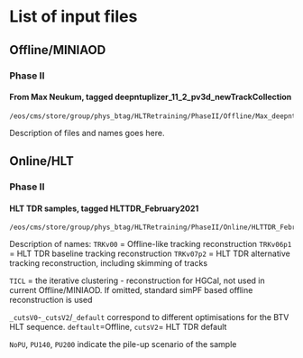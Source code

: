 # List of input files


## Offline/MINIAOD

### Phase II

#### From Max Neukum, tagged deepntuplizer_11_2_pv3d_newTrackCollection
```shell
/eos/cms/store/group/phys_btag/HLTRetraining/PhaseII/Offline/Max_deepntuplizer_11_2_pv3d_newTrackCollection/
```
Description of files and names goes here.



## Online/HLT

### Phase II

#### HLT TDR samples, tagged HLTTDR_February2021
```shell
/eos/cms/store/group/phys_btag/HLTRetraining/PhaseII/Online/HLTTDR_February2021/
```
Description of names:
`TRKv00` = Offline-like tracking reconstruction
`TRKv06p1` = HLT TDR baseline tracking reconstruction
`TRKv07p2` = HLT TDR alternative tracking reconstruction, including skimming of tracks

`TICL` = the iterative clustering - reconstruction for HGCal, not used in current Offline/MINIAOD. If omitted, standard simPF based offline reconstruction is used

`_cutsV0`-`_cutsV2`/`_default` correspond to different optimisations for the BTV HLT sequence. `deftault`=Offline, `cutsV2`= HLT TDR default

`NoPU`, `PU140`, `PU200` indicate the pile-up scenario of the sample
